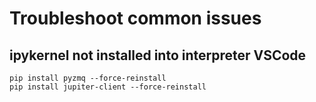 # Troubleshoot common issues

## ipykernel not installed into interpreter VSCode

```shell
pip install pyzmq --force-reinstall
pip install jupiter-client --force-reinstall
```
